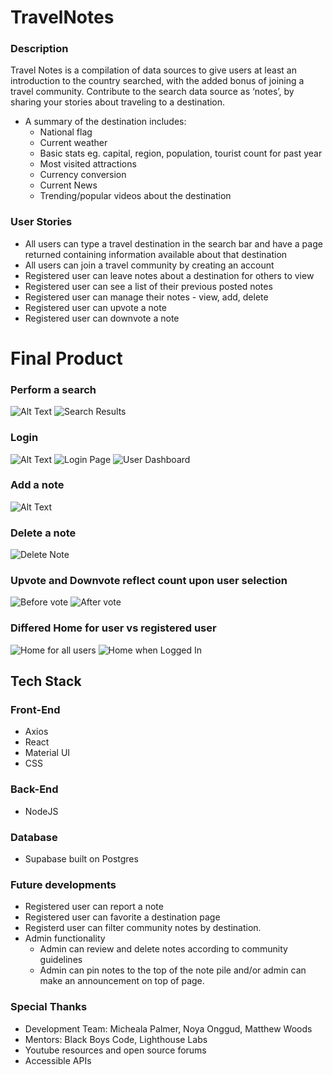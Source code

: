 # TravelNotes

### Description

Travel Notes is a compilation of data sources to give users at least an introduction to the country searched, with the added bonus of joining a travel community. Contribute to the search data source as ‘notes’, by sharing your stories about traveling to a destination.

- A summary of the destination includes: 
  - National flag
  - Current weather
  - Basic stats eg. capital, region, population, tourist count for past year
  - Most visited attractions
  - Currency conversion
  - Current News
  - Trending/popular videos about the destination

### User Stories
- All users can type a travel destination in the search bar and have a page returned containing information available about that destination
- All users can join a travel community by creating an account
- Registered user can leave notes about a destination for others to view
- Registered user can see a list of their previous posted notes
- Registered user can manage their notes - view, add, delete
- Registered user can upvote a note
- Registered user can downvote a note

# Final Product

### Perform a search

![Alt Text](src/images/search.gif)
![Search Results](src/images/search_results.png)

### Login

![Alt Text](src/images/login.gif)
![Login Page](src/images/login.png)
![User Dashboard](src/images/user_dashboard.png)

### Add a note

![Alt Text](src/images/add-note.gif)

### Delete a note

![Delete Note](src/images/delete-note.gif)

### Upvote and Downvote reflect count upon user selection
![Before vote](src/images/before_vote.png)
![After vote](src/images/after_vote.png)

### Differed Home for user vs registered user
![Home for all users](src/images/home.png)
![Home when Logged In](src/images/loggedin_home.png)


## Tech Stack

### Front-End
- Axios
- React
- Material UI
- CSS

### Back-End
- NodeJS

### Database
- Supabase built on Postgres

### Future developments
- Registered user can report a note
- Registered user can favorite a destination page
- Registerd user can filter community notes by destination.
- Admin functionality
  - Admin can review and delete notes according to community guidelines
  - Admin can pin notes to the top of the note pile and/or admin can make an announcement on top of page.

### Special Thanks
- Development Team: Micheala Palmer, Noya Onggud, Matthew Woods
- Mentors: Black Boys Code, Lighthouse Labs
- Youtube resources and open source forums
- Accessible APIs